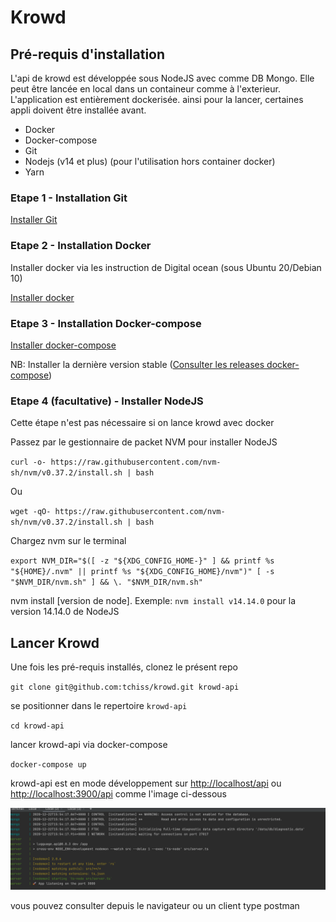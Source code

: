# Krowd

## Pré-requis d'installation

L'api de krowd est développée sous NodeJS avec comme DB Mongo.
Elle peut être lancée en local dans un containeur comme à l'exterieur.
L'application est entièrement dockerisée. ainsi pour la lancer, 
certaines appli doivent être installée avant.

- Docker
- Docker-compose
- Git
- Nodejs (v14 et plus) (pour l'utilisation hors container docker)
- Yarn

### Etape 1 - Installation Git

[Installer Git](https://www.codeflow.site/fr/article/how-to-install-git-on-debian-9)

### Etape 2 - Installation Docker

Installer docker via les instruction de Digital ocean (sous Ubuntu 20/Debian 10)

[Installer docker](https://www.digitalocean.com/community/tutorials/how-to-install-and-use-docker-on-ubuntu-20-04-fr)

### Etape 3 - Installation Docker-compose

[Installer docker-compose](https://www.digitalocean.com/community/tutorials/how-to-install-docker-compose-on-debian-10-fr)

NB: Installer la dernière version stable ([Consulter les releases docker-compose](https://github.com/docker/compose/releases))


### Etape 4 (facultative) - Installer NodeJS
Cette étape n'est pas nécessaire si on lance krowd avec docker

Passez par le gestionnaire de packet NVM pour installer NodeJS

`curl -o- https://raw.githubusercontent.com/nvm-sh/nvm/v0.37.2/install.sh | bash`

Ou

`wget -qO- https://raw.githubusercontent.com/nvm-sh/nvm/v0.37.2/install.sh | bash`

Chargez nvm sur le terminal

`export NVM_DIR="$([ -z "${XDG_CONFIG_HOME-}" ] && printf %s "${HOME}/.nvm" || printf %s "${XDG_CONFIG_HOME}/nvm")"
[ -s "$NVM_DIR/nvm.sh" ] && \. "$NVM_DIR/nvm.sh"`

nvm install [version de node]. Exemple: `nvm install v14.14.0` pour la version 14.14.0 de NodeJS


## Lancer Krowd

Une fois les pré-requis installés, clonez le présent repo

`git clone git@github.com:tchiss/krowd.git krowd-api`

se positionner dans le repertoire `krowd-api`

`cd krowd-api`

lancer krowd-api via docker-compose

`docker-compose up`

krowd-api est en mode développement sur [http://localhost/api](http://localhost/api) ou [http://localhost:3900/api](http://localhost:3900/api) comme l'image ci-dessous

![](docs/screen-lift.png)

vous pouvez consulter depuis le navigateur ou un client type postman
